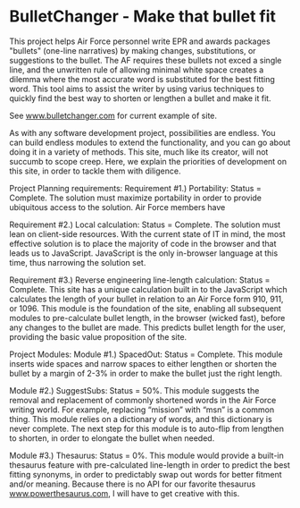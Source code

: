 # BulletChanger - Make that bullet fit

This project helps Air Force personnel write EPR and awards packages "bullets" (one-line narratives) by making changes, substitutions, or suggestions to the bullet.  The AF requires these bullets not exced a single line, and the unwritten rule of allowing minimal white space creates a dilemma where the most accurate word is substituted for the best fitting word.  This tool aims to assist the writer by using varius techniques to quickly find the best way to shorten or lengthen a bullet and make it fit.

See www.bulletchanger.com for current example of site.

As with any software development project, possibilities are endless.  You can build endless modules to extend the functionality, and you can go about doing it in a variety of methods.  This site, much like its creator, will not succumb to scope creep.  Here, we explain the priorities of development on this site, in order to tackle them with diligence.

Project Planning requirements:
Requirement #1.) Portability: Status = Complete. The solution must maximize portability in order to provide ubiquitous access to the solution. Air Force members have

Requirement #2.) Local calculation: Status = Complete. The solution must lean on client-side resources. With the current state of IT in mind, the most effective solution is to place the majority of code in the browser and that leads us to JavaScript. JavaScript is the only in-browser language at this time, thus narrowing the solution set.

Requirement #3.) Reverse engineering line-length calculation: Status = Complete. This site has a unique calculation built in to the JavaScript which calculates the length of your bullet in relation to an Air Force form 910, 911, or 1096. This module is the foundation of the site, enabling all subsequent modules to pre-calculate bullet length, in the browser (wicked fast), before any changes to the bullet are made. This predicts bullet length for the user, providing the basic value proposition of the site.


Project Modules:
Module #1.) SpacedOut: Status = Complete. This module inserts wide spaces and narrow spaces to either lengthen or shorten the bullet by a margin of 2-3% in order to make the bullet just the right length.

Module #2.) SuggestSubs: Status = 50%. This module suggests the removal and replacement of commonly shortened words in the Air Force writing world. For example, replacing “mission” with “msn” is a common thing. This module relies on a dictionary of words, and this dictionary is never complete. The next step for this module is to auto-flip from lengthen to shorten, in order to elongate the bullet when needed.

Module #3.) Thesaurus: Status = 0%. This module would provide a built-in thesaurus feature with pre-calculated line-length in order to predict the best fitting synonyms, in order to predictably swap out words for better fitment and/or meaning. Because there is no API for our favorite thesaurus www.powerthesaurus.com, I will have to get creative with this.

